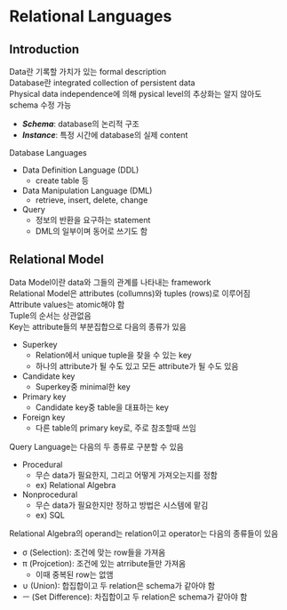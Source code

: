 # Relational Languages
## Introduction
Data란 기록할 가치가 있는 formal description  
Database란 integrated collection of persistent data   
Physical data independence에 의해 pysical level의 추상화는 알지 않아도 schema 수정 가능   
- ***Schema***: database의 논리적 구조
- ***Instance***: 특정 시간에 database의 실제 content

Database Languages
- Data Definition Language (DDL)
    - create table 등
- Data Manipulation Language (DML)
    - retrieve, insert, delete, change
- Query
    - 정보의 반환을 요구하는 statement
    - DML의 일부이며 동어로 쓰기도 함
## Relational Model
Data Model이란 data와 그들의 관계를 나타내는 framework   
Relational Model은 attributes (collumns)와 tuples (rows)로 이루어짐   
Attribute values는 atomic해야 함   
Tuple의 순서는 상관없음   
Key는 attribute들의 부분집합으로 다음의 종류가 있음
- Superkey
    - Relation에서 unique tuple을 찾을 수 있는 key
    - 하나의 attribute가 될 수도 있고 모든 attribute가 될 수도 있음
- Candidate key
    - Superkey중 minimal한 key
- Primary key
    - Candidate key중 table을 대표하는 key
- Foreign key
    - 다른 table의 primary key로, 주로 참조할때 쓰임

Query Language는 다음의 두 종류로 구분할 수 있음
- Procedural
    - 무슨 data가 필요한지, 그리고 어떻게 가져오는지를 정함
    - ex) Relational Algebra
- Nonprocedural
    - 무슨 data가 필요한지만 정하고 방법은 시스템에 맡김
    - ex) SQL

Relational Algebra의 operand는 relation이고 operator는 다음의 종류들이 있음
- σ (Selection): 조건에 맞는 row들을 가져옴
- π (Projcetion): 조건에 있는 atrribute들만 가져옴
    - 이때 중복된 row는 없앰
- ∪ (Union): 합집합이고 두 relation은 schema가 같아야 함
- ㅡ (Set Difference): 차집합이고 두 relation은 schema가 같아야 함 